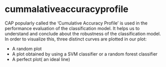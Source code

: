 # cummalativeaccuracyprofile

CAP popularly called the ‘Cumulative Accuracy Profile’ is used in the performance evaluation of the classification model. It helps us to understand and conclude about the robustness of the classification model. In order to visualize this, three distinct curves are plotted in our plot: 

- A random plot
- A plot obtained by using a SVM classifier or a random forest classifier
- A perfect plot( an ideal line)
